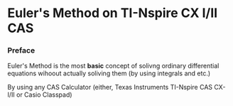 # Euler's Method on TI-Nspire CX I/II CAS
### Preface
Euler's Method is the most **basic** concept of solivng ordinary differential equations wihoout actually soliving them (by using integrals and etc.) 

By using any CAS Calculator (either, Texas Instruments TI-Nspire CAS CX-I/II or Casio Classpad)


